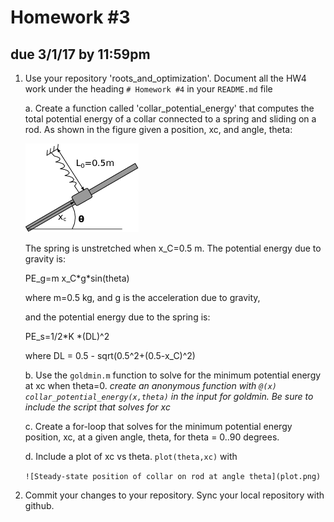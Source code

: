 # Homework #3
## due 3/1/17 by 11:59pm


1. Use your repository 'roots_and_optimization'. Document all the HW4 work under the
heading `# Homework #4` in your `README.md` file

    a. Create a function called 'collar_potential_energy' that computes the total
    potential energy of a collar connected to a spring and sliding on a rod. As shown in
    the figure given a position, xc, and angle, theta:

    ![Collar-mass on an inclined rod](collar_mass.png)

    The spring is unstretched when x_C=0.5 m. The potential energy due to gravity is:

    PE_g=m x_C\*g\*sin(theta)

    where m=0.5 kg, and g is the acceleration due to gravity, 

    and the potential energy due to the spring is:

    PE_s=1/2\*K \*(DL)^2

    where DL = 0.5 - sqrt(0.5^2+(0.5-x_C)^2)

    b. Use the `goldmin.m` function to solve for the minimum potential energy at xc when
    theta=0. *create an anonymous function with `@(x) collar_potential_energy(x,theta)` in
    the input for goldmin. Be sure to include the script that solves for xc*

    c. Create a for-loop that solves for the minimum potential energy position, xc, at a
    given angle, theta, for theta = 0..90 degrees. 

    d. Include a plot of xc vs theta. `plot(theta,xc)` with

    `![Steady-state position of collar on rod at angle theta](plot.png)`
    
3. Commit your changes to your repository. Sync your local repository with github.
